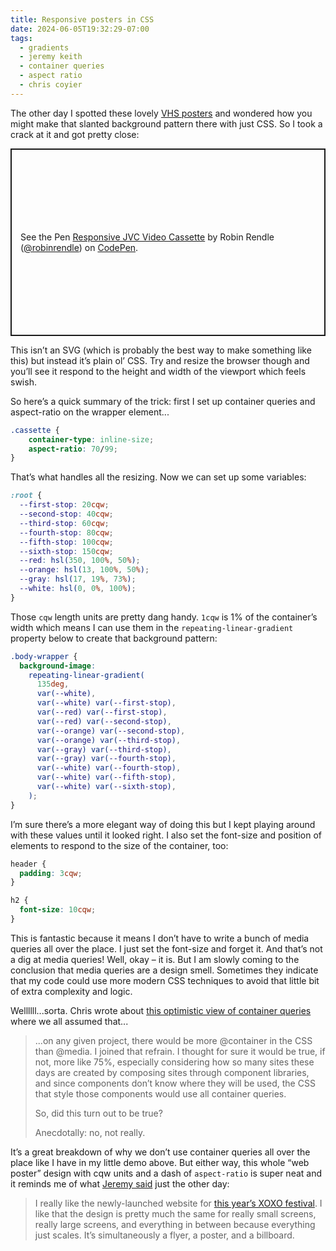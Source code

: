 ```yaml
---
title: Responsive posters in CSS
date: 2024-06-05T19:32:29-07:00
tags: 
  - gradients
  - jeremy keith
  - container queries
  - aspect ratio
  - chris coyier
---
```


The other day I spotted these lovely [VHS posters](https://theinspirationgrid.com/vhs-tape-poster-collection-by-xavier-esclusa-trias/) and wondered how you might make that slanted background pattern there with just CSS. So I took a crack at it and got pretty close: 

<p class="codepen" data-height="600" data-default-tab="result" data-slug-hash="abrWMXa" data-pen-title="Responsive JVC Video Cassette" data-user="robinrendle" data-token="04e692f87c0c86c0dd626531b7bc90dd" style="height: 300px; box-sizing: border-box; display: flex; align-items: center; justify-content: center; border: 2px solid; margin: 1em 0; padding: 1em;">
  <span>See the Pen <a href="https://codepen.io/robinrendle/pen/abrWMXa/04e692f87c0c86c0dd626531b7bc90dd">
  Responsive JVC Video Cassette</a> by Robin Rendle (<a href="https://codepen.io/robinrendle">@robinrendle</a>)
  on <a href="https://codepen.io">CodePen</a>.</span>
</p>

This isn’t an SVG (which is probably the best way to make something like this) but instead it’s plain ol’ CSS. Try and resize the browser though and you’ll see it respond to the height and width of the viewport which feels swish.

So here’s a quick summary of the trick: first I set up container queries and aspect-ratio on the wrapper element...

```css
.cassette {
	container-type: inline-size;
	aspect-ratio: 70/99;
}
```

That’s what handles all the resizing. Now we can set up some variables:

```css
:root {
  --first-stop: 20cqw;
  --second-stop: 40cqw;
  --third-stop: 60cqw;
  --fourth-stop: 80cqw;
  --fifth-stop: 100cqw;
  --sixth-stop: 150cqw;
  --red: hsl(350, 100%, 50%);
  --orange: hsl(13, 100%, 50%);
  --gray: hsl(17, 19%, 73%);
  --white: hsl(0, 0%, 100%);
}
```

Those `cqw` length units are pretty dang handy. `1cqw` is 1% of the container’s width which means I can use them in the `repeating-linear-gradient` property below to create that background pattern:

```css
.body-wrapper {
  background-image:
    repeating-linear-gradient(
      135deg,
      var(--white),
      var(--white) var(--first-stop),
      var(--red) var(--first-stop),
      var(--red) var(--second-stop),
      var(--orange) var(--second-stop),
      var(--orange) var(--third-stop),
      var(--gray) var(--third-stop),
      var(--gray) var(--fourth-stop),
      var(--white) var(--fourth-stop),
      var(--white) var(--fifth-stop),
      var(--white) var(--sixth-stop),
    );
}
```

I’m sure there’s a more elegant way of doing this but I kept playing around with these values until it looked right. I also set the font-size and position of elements to respond to the size of the container, too:

```css
header {
  padding: 3cqw;
}

h2 {
  font-size: 10cqw;
}
```


This is fantastic because it means I don’t have to write a bunch of media queries all over the place. I just set the font-size and forget it. And that’s not a dig at media queries! Well, okay – it is. But I am slowly coming to the conclusion that media queries are a design smell. Sometimes they indicate that my code could use more modern CSS techniques to avoid that little bit of extra complexity and logic.

Wellllll...sorta. Chris wrote about [this optimistic view of container queries](https://frontendmasters.com/blog/weve-got-container-queries-now-but-are-we-actually-using-them/) where we all assumed that...

> ...on any given project, there would be more @container in the CSS than @media. I joined that refrain. I thought for sure it would be true, if not, more like 75%, especially considering how so many sites these days are created by composing sites through component libraries, and since components don’t know where they will be used, the CSS that style those components would use all container queries.
> 
> So, did this turn out to be true?
> 
> Anecdotally: no, not really.

It’s a great breakdown of why we don’t use container queries all over the place like I have in my little demo above. But either way, this whole “web poster” design with cqw units and a dash of `aspect-ratio` is super neat and it reminds me of what [Jeremy said](https://adactio.com/journal/21146) just the other day:

> I really like the newly-launched website for [this year’s XOXO festival](https://2024.xoxofest.com/). I like that the design is pretty much the same for really small screens, really large screens, and everything in between because everything just scales. It’s simultaneously a flyer, a poster, and a billboard.
